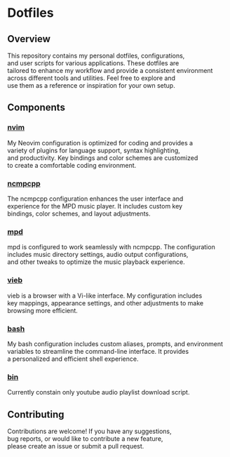 # Dotfiles

## Overview

This repository contains my personal dotfiles, configurations,    
and user scripts for various applications. These dotfiles are    
tailored to enhance my workflow and provide a consistent environment    
across different tools and utilities. Feel free to explore and    
use them as a reference or inspiration for your own setup.

## Components

### [nvim](https://github.com/neovim/neovim)

My Neovim configuration is optimized for coding and provides a    
variety of plugins for language support, syntax highlighting,    
and productivity. Key bindings and color schemes are customized    
to create a comfortable coding environment.

### [ncmpcpp](https://github.com/ncmpcpp/ncmpcpp)

The ncmpcpp configuration enhances the user interface and    
experience for the MPD music player. It includes custom key    
bindings, color schemes, and layout adjustments.

### [mpd](https://github.com/MusicPlayerDaemon/MPD)

mpd is configured to work seamlessly with ncmpcpp. The configuration    
includes music directory settings, audio output configurations,    
and other tweaks to optimize the music playback experience.

### [vieb](https://github.com/Jelmerro/Vieb)

vieb is a browser with a Vi-like interface. My configuration includes    
key mappings, appearance settings, and other adjustments to make    
browsing more efficient.

### [bash](https://wiki.archlinux.org/title/bash)

My bash configuration includes custom aliases, prompts, and environment    
variables to streamline the command-line interface. It provides    
a personalized and efficient shell experience.

### [bin](./bin)

Currently constain only youtube audio playlist download script.

## Contributing

Contributions are welcome! If you have any suggestions,    
bug reports, or would like to contribute a new feature,    
please create an issue or submit a pull request.
